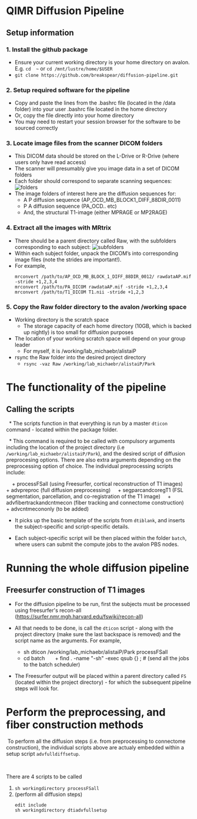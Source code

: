 # QIMR Diffusion Pipeline

## Setup information

### 1. Install the github package
   * Ensure your current working directory is your home directory on avalon. E.g. `cd  ~` or `cd /mnt/lustre/home/$USER`
   * `git clone https://github.com/breakspear/diffusion-pipeline.git`
### 2. Setup required software for the pipeline
   * Copy and paste the lines from the .bashrc file (located in the /data folder) into your user .bashrc file located in the home directory 
   * Or, copy the file directly into your home directory
   * You may need to restart your session browser for the software to be sourced correctly
### 3. Locate image files from the scanner DICOM folders
   * This DICOM data should be stored on the L-Drive or R-Drive (where users only have read access)
   * The scanner will presumably give you image data in a set of DICOM folders
   * Each folder should correspond to separate scanning sequences:
     ![folders](https://cloud.githubusercontent.com/assets/23441440/24085970/ec2e0d5e-0d51-11e7-905b-1a5991050e2a.png)
   * The image folders of interest here are the diffusion sequences for: 
     + A P diffusion sequence (AP_OCD_MB_BLOCK1_DIFF_88DIR_0011)
     + P A diffusion sequence (PA_OCD.. etc)
     + And, the structural T1-image (either MPRAGE or MP2RAGE)
### 4. Extract all the images with MRtrix
   * There should be a parent directory called Raw, with the subfolders corresponding to each subject:
     ![subfolders](https://cloud.githubusercontent.com/assets/23441440/24085971/f05c659c-0d51-11e7-9938-a7c83b3ed7b4.png)
   * Within each subject folder, unpack the DICOM’s into corresponding image files (note the strides are important!).
   * For example, 
     ```
     mrconvert /path/to/AP_OCD_MB_BLOCK_1_DIFF_88DIR_0012/ rawdataAP.mif -stride +1,2,3,4
     mrconvert /path/to/PA_DICOM rawdataAP.mif -stride +1,2,3,4
     mrconvert /path/to/T1_DICOM T1.nii -stride +1,2,3
     ```
### 5. Copy the Raw folder directory to the avalon /working space
   * Working directory is the scratch space
     + The storage capacity of each home directory (10GB, which is backed up nightly) is too small for diffusion purposes
   * The location of your working scratch space will depend on your group leader
     + For myself, it is /working/lab_michaebr/alistaiP
   * rsync the Raw folder into the desired project directory 
     + `rsync -vaz Raw /working/lab_michaebr/alistaiP/Park`

# The functionality of the pipeline

## Calling the scripts
 
   * The scripts function in that everything is run by a master `dticon` command - located within the package folder.
  
   * This command is required to be called with compulsory arguments including the location of the project directory (i.e `/working/lab_michaebr/alistaiP/Park`), and the desired script of diffusion preprocesing options. There are also extra arguments depending on the preprocessing option of choice. The individual preprocessing scripts include:

     + processFSall (using Freesurfer, cortical reconstruction of T1 images)
     + advpreproc (full diffusion preprocessing)
     + segparcandcoregT1 (FSL segmentation, parcellation, and co-registration of the T1 image)
     + advfibertrackandcntmecon (fiber tracking and connectome construction)
     + advcntmecononly (to be added)

  * It picks up the basic template of the scripts from `dtiblank`, and inserts the subject-specific and script-specific details.
  
  * Each subject-specific script will be then placed within the folder `batch`, where users can submit the compute jobs to the avalon PBS nodes. 
  
# Running the whole diffusion pipeline

## Freesurfer construction of T1 images

   * For the diffusion  pipeline to be run, first the subjects must be processed using freesurfer's recon-all (https://surfer.nmr.mgh.harvard.edu/fswiki/recon-all)

   * All that needs to be done, is call the `dticon` script - along with the project directory (make sure the last backspace is removed) and the script name as the arguments. For example,
  
       + sh dticon /working/lab_michaebr/alistaiP/Park processFSall  
       + cd batch
       + find . -name "-sh" -exec qsub {} \; # (send all the jobs to the batch scheduler)
  
   * The Freesurfer output will be placed within a parent directory called `FS` (located within the project directory) - for which the subsequent pipeline steps will look for.
  
 # Perform the preprocessing, and fiber construction methods
  
  To perform all the diffusion steps (i.e. from preprocessing to connectome construction), the individual scripts above are actualy embedded within a setup script `advfulldiffsetup`.
  
  
  
  
  
There are 4 scripts to be called 

1. `sh workingdirectory processFSall`
2. (perform all diffusion steps)
   ```
   edit include 
   sh workingdirectory dtiadvfullsetup
   ```
